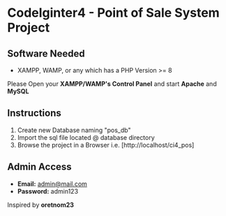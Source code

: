 # CodeIginter4 - Point of Sale System Project

## Software Needed
- XAMPP, WAMP, or any which has a PHP Version >= 8

Please Open your **XAMPP/WAMP's Control Panel** and start **Apache** and **MySQL**

## Instructions

1. Create new Database naming "pos_db"
2. Import the sql file located @ database directory
3. Browse the project in a Browser i.e. [http://localhost/ci4_pos]

## Admin Access

- **Email:** admin@mail.com
- **Password:** admin123

Inspired by **oretnom23**